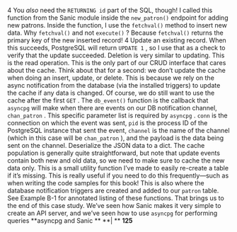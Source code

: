 4  You  *also*  need the  `RETURNING id`  part of the SQL, though! I called this function from the Sanic module inside the  `new_patron()`  endpoint for adding new patrons. Inside the function, I use the  `fetchval()`  method to insert new data. Why  `fetchval()`  and not  `execute()` ? Because  `fetchval()` returns the primary key of the new inserted record! 4 Update an existing record. When this succeeds, PostgreSQL will return  `UPDATE 1` , so I use that as a check to verify that the update succeeded. Deletion is very similar to updating. This is the read operation. This is the only part of our CRUD interface that cares about the cache. Think about that for a second: we don’t update the cache when doing an insert, update, or delete. This is because we rely on the async notification from the database (via the installed triggers) to update the cache if any data is changed. Of course, we do still want to use the cache after the first  `GET` . The  `db_event()`  function is the callback that  `asyncpg`  will make when there are events on our DB notification channel,  `chan_patron` . This specific parameter list is required by  `asyncpg` .  `conn`  is the connection on which the event was sent,  `pid` is the process ID of the PostgreSQL instance that sent the event,  `channel`  is the name of the channel (which in this case will be  `chan_patron` ), and the payload is the data being sent on the channel. Deserialize the JSON data to a dict. The cache population is generally quite straightforward, but note that update events contain both new and old data, so we need to make sure to cache the new data only. This is a small utility function I’ve made to easily re-create a table if it’s missing. This is really useful if you need to do this frequently—such as when writing the code samples for this book! This is also where the database notification triggers are created and added to our `patron`  table. See  Example B-1  for annotated listing of these functions. That brings us to the end of this case study. We’ve seen how Sanic makes it very simple to create an API server, and we’ve seen how to use  `asyncpg`  for performing queries **asyncpg and Sanic ** **| ** **125**